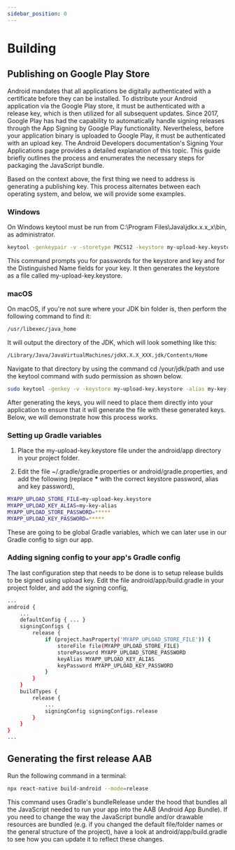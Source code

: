 ```yaml
---
sidebar_position: 0
---
```


# Building

## Publishing on Google Play Store

Android mandates that all applications be digitally authenticated with a certificate before they can be installed. To distribute your Android application via the Google Play store, it must be authenticated with a release key, which is then utilized for all subsequent updates. Since 2017, Google Play has had the capability to automatically handle signing releases through the App Signing by Google Play functionality. Nevertheless, before your application binary is uploaded to Google Play, it must be authenticated with an upload key. The Android Developers documentation's Signing Your Applications page provides a detailed explanation of this topic. This guide briefly outlines the process and enumerates the necessary steps for packaging the JavaScript bundle.

Based on the context above, the first thing we need to address is generating a publishing key. This process alternates between each operating system, and below, we will provide some examples.

### Windows

On Windows keytool must be run from C:\Program Files\Java\jdkx.x.x_x\bin, as administrator.

```bash
keytool -genkeypair -v -storetype PKCS12 -keystore my-upload-key.keystore -alias my-key-alias -keyalg RSA -keysize 2048 -validity 10000
```

This command prompts you for passwords for the keystore and key and for the Distinguished Name fields for your key. It then generates the keystore as a file called my-upload-key.keystore.

### macOS

On macOS, if you're not sure where your JDK bin folder is, then perform the following command to find it:

```bash
/usr/libexec/java_home
```

It will output the directory of the JDK, which will look something like this:

```bash
/Library/Java/JavaVirtualMachines/jdkX.X.X_XXX.jdk/Contents/Home
```

Navigate to that directory by using the command cd /your/jdk/path and use the keytool command with sudo permission as shown below.

```bash
sudo keytool -genkey -v -keystore my-upload-key.keystore -alias my-key-alias -keyalg RSA -keysize 2048 -validity 10000
```

After generating the keys, you will need to place them directly into your application to ensure that it will generate the file with these generated keys. Below, we will demonstrate how this process works.

### Setting up Gradle variables

1. Place the my-upload-key.keystore file under the android/app directory in your project folder.

2. Edit the file ~/.gradle/gradle.properties or android/gradle.properties, and add the following (replace **\*** with the correct keystore password, alias and key password),

```bash
MYAPP_UPLOAD_STORE_FILE=my-upload-key.keystore
MYAPP_UPLOAD_KEY_ALIAS=my-key-alias
MYAPP_UPLOAD_STORE_PASSWORD=*****
MYAPP_UPLOAD_KEY_PASSWORD=*****
```

These are going to be global Gradle variables, which we can later use in our Gradle config to sign our app.

### Adding signing config to your app's Gradle config

The last configuration step that needs to be done is to setup release builds to be signed using upload key. Edit the file android/app/build.gradle in your project folder, and add the signing config,

```bash
...
android {
    ...
    defaultConfig { ... }
    signingConfigs {
        release {
            if (project.hasProperty('MYAPP_UPLOAD_STORE_FILE')) {
                storeFile file(MYAPP_UPLOAD_STORE_FILE)
                storePassword MYAPP_UPLOAD_STORE_PASSWORD
                keyAlias MYAPP_UPLOAD_KEY_ALIAS
                keyPassword MYAPP_UPLOAD_KEY_PASSWORD
            }
        }
    }
    buildTypes {
        release {
            ...
            signingConfig signingConfigs.release
        }
    }
}
...
```

## Generating the first release AAB

Run the following command in a terminal:

```bash
npx react-native build-android --mode=release
```

This command uses Gradle's bundleRelease under the hood that bundles all the JavaScript needed to run your app into the AAB (Android App Bundle). If you need to change the way the JavaScript bundle and/or drawable resources are bundled (e.g. if you changed the default file/folder names or the general structure of the project), have a look at android/app/build.gradle to see how you can update it to reflect these changes.
